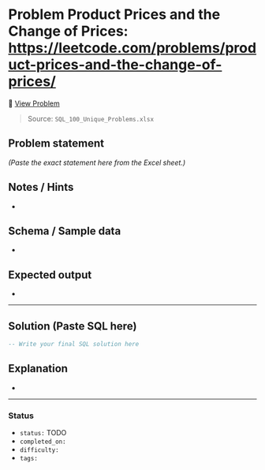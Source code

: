 # Problem Product Prices and the Change of Prices: https://leetcode.com/problems/product-prices-and-the-change-of-prices/

🔗 [View Problem](https://leetcode.com/problems/product-prices-and-the-change-of-prices/)

> Source: `SQL_100_Unique_Problems.xlsx`

## Problem statement
*(Paste the exact statement here from the Excel sheet.)*

## Notes / Hints
- 

## Schema / Sample data
- 

## Expected output
- 

---

## Solution (Paste SQL here)
```sql
-- Write your final SQL solution here
```

## Explanation
- 

---

### Status
- `status:` TODO
- `completed_on:` 
- `difficulty:` 
- `tags:` 
